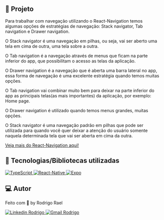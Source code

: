 ## :page_with_curl: Projeto

Para trabalhar com navegação utilizando o React-Navigation temos algumas opções de estratégias de navegação: Stack navigator, Tab navigation e Drawer navigation.

O Stack navigator é uma navegação em pilhas, ou seja, vai ser aberto uma tela em cima de outra, uma tela sobre a outra.

O Tab navigation é a navegação através de menus que ficam na parte inferior do app, que possibilitam o acesso as telas da aplicação.

O Drawer navigation é a navegação que é aberta uma barra lateral no app, essa forma de navegação é uma excelente estratégia quando temos muitas opções.

O Tab navigation vai combinar muito bem para deixar na parte inferior do app as principais telas(as mais importantes) da aplicação, por exemplo: Home page.

O Drawer navigation é utilizado quando temos menus grandes, muitas opções.

O Stack navigator é uma navegação padrão em pilhas que pode ser utilizada para quando você quer deixar a atenção do usuário somente naquela determinada tela que vai ser aberta em cima da outra.

[Veja mais do React-Navigation aqui!](https://reactnavigation.org/)


## 🚀 Tecnologias/Bibliotecas utilizadas
  
<a href="https://www.typescriptlang.org/" target="_blank"> <img src="https://img.shields.io/badge/-TypeScript-3178C6?style=flat-square&logo=TypeScript&logoColor=white" alt="TypeScript"> </a>
<a href="https://reactnative.dev/" target="_blank"> <img src="https://img.shields.io/badge/-ReactNative-61DAFB?style=flat-square&logo=React&logoColor=white" alt="React-Native"> </a>
<a href="https://expo.dev/" target="_blank"> <img src="https://img.shields.io/badge/-Expo-32373E?style=flat-square&logo=expo&logoColor=white" alt="Expo"> </a>

## 💻 Autor

Feito com 💜 by Rodrigo Rael

<a href="https://www.linkedin.com/in/rodrigo-rael-a7a4b51a9/" target="_blank"> <img src="https://img.shields.io/badge/-RodrigoRael-blue?style=flat-square&logo=Linkedin&logoColor=white&link=https" alt="Linkedin Rodrigo"> </a>
<a href="https://img.shields.io/badge/-rodrigorael53@gmail.com-c14438?style=flat-square&logo=Gmail&logoColor=white&link=mailto:rodrigorael53@gmail.com" target="_blank"> <img src="https://img.shields.io/badge/-rodrigorael53@gmail.com-c14438?style=flat-square&logo=Gmail&logoColor=white&link=mailto:rodrigorael53@gmail.com" alt="Gmail Rodrigo"> </a>

